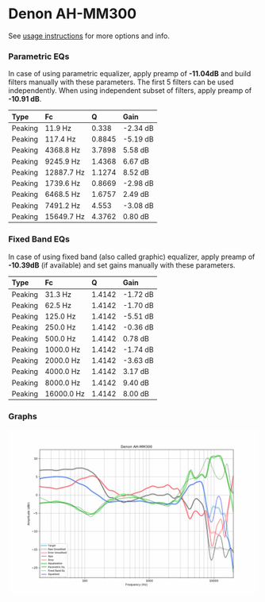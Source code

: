 # Denon AH-MM300
See [usage instructions](https://github.com/jaakkopasanen/AutoEq#usage) for more options and info.

### Parametric EQs
In case of using parametric equalizer, apply preamp of **-11.04dB** and build filters manually
with these parameters. The first 5 filters can be used independently.
When using independent subset of filters, apply preamp of **-10.91 dB**.

| Type    | Fc         |      Q | Gain     |
|:--------|:-----------|:-------|:---------|
| Peaking | 11.9 Hz    | 0.338  | -2.34 dB |
| Peaking | 117.4 Hz   | 0.8845 | -5.19 dB |
| Peaking | 4368.8 Hz  | 3.7898 | 5.58 dB  |
| Peaking | 9245.9 Hz  | 1.4368 | 6.67 dB  |
| Peaking | 12887.7 Hz | 1.1274 | 8.52 dB  |
| Peaking | 1739.6 Hz  | 0.8669 | -2.98 dB |
| Peaking | 6468.5 Hz  | 1.6757 | 2.49 dB  |
| Peaking | 7491.2 Hz  | 4.553  | -3.08 dB |
| Peaking | 15649.7 Hz | 4.3762 | 0.80 dB  |

### Fixed Band EQs
In case of using fixed band (also called graphic) equalizer, apply preamp of **-10.39dB**
(if available) and set gains manually with these parameters.

| Type    | Fc         |      Q | Gain     |
|:--------|:-----------|:-------|:---------|
| Peaking | 31.3 Hz    | 1.4142 | -1.72 dB |
| Peaking | 62.5 Hz    | 1.4142 | -1.70 dB |
| Peaking | 125.0 Hz   | 1.4142 | -5.51 dB |
| Peaking | 250.0 Hz   | 1.4142 | -0.36 dB |
| Peaking | 500.0 Hz   | 1.4142 | 0.78 dB  |
| Peaking | 1000.0 Hz  | 1.4142 | -1.74 dB |
| Peaking | 2000.0 Hz  | 1.4142 | -3.63 dB |
| Peaking | 4000.0 Hz  | 1.4142 | 3.17 dB  |
| Peaking | 8000.0 Hz  | 1.4142 | 9.40 dB  |
| Peaking | 16000.0 Hz | 1.4142 | 8.00 dB  |

### Graphs
![](./Denon%20AH-MM300.png)